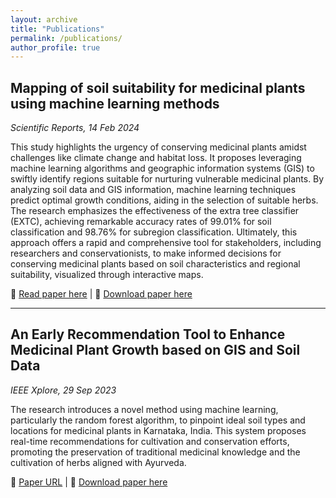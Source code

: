 ```yaml
---
layout: archive
title: "Publications"
permalink: /publications/
author_profile: true
---
```


## Mapping of soil suitability for medicinal plants using machine learning methods 
*Scientific Reports, 14 Feb 2024*

This study highlights the urgency of conserving medicinal plants amidst challenges like climate change and habitat loss. It proposes leveraging machine learning algorithms and geographic information systems (GIS) to swiftly identify regions suitable for nurturing vulnerable medicinal plants. By analyzing soil data and GIS information, machine learning techniques predict optimal growth conditions, aiding in the selection of suitable herbs. The research emphasizes the effectiveness of the extra tree classifier (EXTC), achieving remarkable accuracy rates of 99.01% for soil classification and 98.76% for subregion classification. Ultimately, this approach offers a rapid and comprehensive tool for stakeholders, including researchers and conservationists, to make informed decisions for conserving medicinal plants based on soil characteristics and regional suitability, visualized through interactive maps.

📑 [Read paper here](https://www.nature.com/articles/s41598-024-54465-3#citeas) | 🔗 [Download paper here](https://www.nature.com/articles/s41598-024-54465-3.pdf)

---

## An Early Recommendation Tool to Enhance Medicinal Plant Growth based on GIS and Soil Data
*IEEE Xplore, 29 Sep 2023*

The research introduces a novel method using machine learning, particularly the random forest algorithm, to pinpoint ideal soil types and locations for medicinal plants in Karnataka, India. This system proposes real-time recommendations for cultivation and conservation efforts, promoting the preservation of traditional medicinal knowledge and the cultivation of herbs aligned with Ayurveda.

📑 [Paper URL](https://ieeexplore.ieee.org/abstract/document/10262541) | 🔗 [Download paper here](https://www.researchgate.net/profile/Suryateja-Challa-2/publication/374320815_An_Early_Recommendation_Tool_to_Enhance_Medicinal_Plant_Growth_based_on_GIS_and_Soil_Data/links/653bc9043cc79d48c5b148e9/An-Early-Recommendation-Tool-to-Enhance-Medicinal-Plant-Growth-based-on-GIS-and-Soil-Data.pdf?origin=publicationDetail&_sg%5B0%5D=JKMxRd2M2rkXnhzvfbiCfJsfB_hplNrXVOLbhmenDsS-yCJunzA_vJ9Ax3lez2wcjPZjA6gpx7W53X_echOcKQ.kTrGsSdrM6zJmDrIwtAYae9tpCh_Bx7CTtYcZZCr9Byzgrn3hrhC-Lg7dC3cbhyZ2o2ZGew2E0CCuXhR9aeEDQ&_sg%5B1%5D=aTCSwVRwc6QU2WrkS0SsoeSbAHnXnLKLYJesJTr2H7TwZ5L61AzhOT2ls1I45O2XL1vxV0zujM_K3HebGbJmtFzN2K_lTVRXP7zVNMMpKylf.kTrGsSdrM6zJmDrIwtAYae9tpCh_Bx7CTtYcZZCr9Byzgrn3hrhC-Lg7dC3cbhyZ2o2ZGew2E0CCuXhR9aeEDQ&_iepl=&_rtd=eyJjb250ZW50SW50ZW50IjoibWFpbkl0ZW0ifQ%3D%3D&_tp=eyJjb250ZXh0Ijp7ImZpcnN0UGFnZSI6ImhvbWUiLCJwYWdlIjoicHVibGljYXRpb24iLCJwcmV2aW91c1BhZ2UiOiJwcm9maWxlIiwicG9zaXRpb24iOiJwYWdlSGVhZGVyIn19)